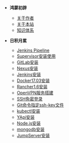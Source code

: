 * **鸿蒙初辟**
    * [关于作者](about.md)
    * [关于本站](website.md)
    * [知识体系](knowledge.md)
  
* **日积月累**
    * [Jenkins Pipeline](jenkins-pipeline.md)
    * [Supervisor安装使用](supervisor.md)
    * [GitLab安装](gitlab.md)
    * [Nexus安装](nexus.md)
    * [Jenkins安装](jenkins.md)
    * [Docker17.03安装](docker17.03.md)
    * [Rancher1.6安装](rancher1.6.md)
    * [OpenVPN服务搭建](openvpn.md)
    * [SSH免密登录](ssh-key.md)
    * [Git命令指定ssh-key文件](git-special-ssh-key.md)
    * [kubectl安装](kubectl.md)
    * [YApi安装](yapi.md)
    * [Node.js安装](nodejs.md)
    * [mongodb安装](mongodb.md)
    * [JumpServer安装](jumpserver.md)
    
